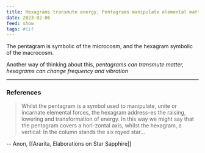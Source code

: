 ```yaml
---
title: Hexagrams transmute energy, Pentagrams manipulate elemental matter
date: 2023-02-06
feed: show
tags: #lit 
---
```


The pentagram is symbolic of the microcosm, and the hexagram symbolic of the macrocosm.

Another way of thinking about this, _pentagrams can transmute matter, hexagrams can change frequency and vibration_

___
### References


>Whilst the pentagram is a symbol used to manipulate, unite or incarnate elemental forces, the hexagram address-es the raising, lowering and transformation of energy. In this way we might say that the pentagram covers a hori-zontal axis, whilst the hexagram, a vertical: In the column stands the six rqyed star...

-- Anon, [[Ararita, Elaborations on Star Sapphire]]